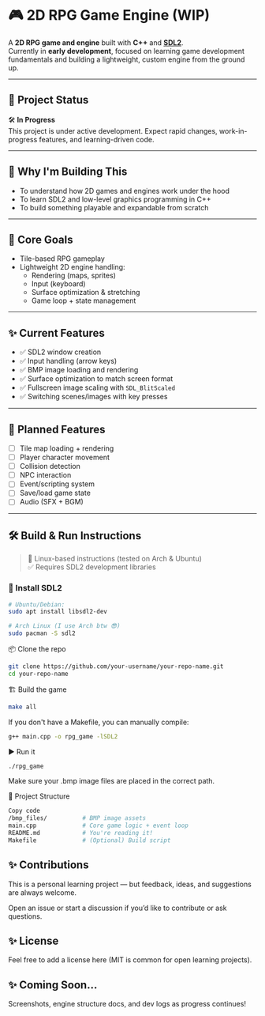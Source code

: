 # 🎮 2D RPG Game Engine (WIP)

A **2D RPG game and engine** built with **C++** and **[SDL2](https://www.libsdl.org/)**.  
Currently in **early development**, focused on learning game development fundamentals and building a lightweight, custom engine from the ground up.

---

## 🚧 Project Status

🛠️ **In Progress**  
This project is under active development. Expect rapid changes, work-in-progress features, and learning-driven code.

---

## 🧠 Why I'm Building This

- To understand how 2D games and engines work under the hood
- To learn SDL2 and low-level graphics programming in C++
- To build something playable and expandable from scratch

---

## 🎯 Core Goals

- Tile-based RPG gameplay
- Lightweight 2D engine handling:
  - Rendering (maps, sprites)
  - Input (keyboard)
  - Surface optimization & stretching
  - Game loop + state management

---

## ✨ Current Features

- ✅ SDL2 window creation
- ✅ Input handling (arrow keys)
- ✅ BMP image loading and rendering
- ✅ Surface optimization to match screen format
- ✅ Fullscreen image scaling with `SDL_BlitScaled`
- ✅ Switching scenes/images with key presses

---

## 🧱 Planned Features

- [ ] Tile map loading + rendering
- [ ] Player character movement
- [ ] Collision detection
- [ ] NPC interaction
- [ ] Event/scripting system
- [ ] Save/load game state
- [ ] Audio (SFX + BGM)

---

## 🛠️ Build & Run Instructions

> 🐧 Linux-based instructions (tested on Arch & Ubuntu)  
> ✅ Requires SDL2 development libraries

### 🔧 Install SDL2

```bash
# Ubuntu/Debian:
sudo apt install libsdl2-dev

# Arch Linux (I use Arch btw 😎)
sudo pacman -S sdl2
```
📦 Clone the repo
```bash
git clone https://github.com/your-username/your-repo-name.git
cd your-repo-name
```
🏗️ Build the game
```bash
make all
```
If you don't have a Makefile, you can manually compile:

```bash
g++ main.cpp -o rpg_game -lSDL2
```
▶️ Run it
```bash
./rpg_game
```
Make sure your .bmp image files are placed in the correct path.

📁 Project Structure
```bash
Copy code
/bmp_files/          # BMP image assets
main.cpp             # Core game logic + event loop
README.md            # You're reading it!
Makefile             # (Optional) Build script
```
## ✨ Contributions
This is a personal learning project — but feedback, ideas, and suggestions are always welcome.

Open an issue or start a discussion if you’d like to contribute or ask questions.

## ✨ License
Feel free to add a license here (MIT is common for open learning projects).

## ✨ Coming Soon...
Screenshots, engine structure docs, and dev logs as progress continues!
